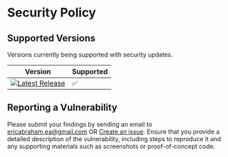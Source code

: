 # Security Policy

## Supported Versions

Versions currently being supported with security updates.

| Version | Supported          |
| ------- | ------------------ |
| [![Latest Release](https://img.shields.io/github/release/theflyingmachine/milkbasket.svg)](https://github.com/theflyingmachine/milkbasket/releases/latest)  | :white_check_mark: |

## Reporting a Vulnerability

Please submit your findings by sending an email to [ericabraham.ea@gmail.com](mailto:ericabraham.ea@gmail.com) OR [Create an issue](https://github.com/theflyingmachine/milkbasket/issues/new/choose). Ensure that you provide a detailed description
of the vulnerability, including steps to reproduce it and any supporting materials such as screenshots or
proof-of-concept code.

